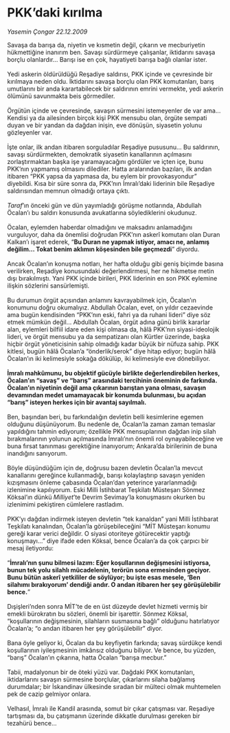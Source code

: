 # PKK’daki kırılma

*Yasemin Çongar 22.12.2009*

<div class="taraf_structure_2col_1zq">
<div class="margen_n">



 <p>Savaşa da barışa da, niyetin ve kısmetin değil, çıkarın ve mecburiyetin hükmettiğine inanırım ben. Savaşı sürdürmeye çalışanlar, iktidarını savaşa borçlu olanlardır... Barışı ise en çok, hayatiyeti barışa bağlı olanlar ister. <br/><br/>Yedi askerin öldürüldüğü Reşadiye saldırısı, PKK içinde ve çevresinde bir kırılmaya neden oldu. İktidarını savaşa borçlu olan PKK komutanları, barış umutlarını bir anda karartabilecek bir saldırının emrini vermekte, yedi askerin ölümünü savunmakta beis görmediler. <br/><br/>Örgütün içinde ve çevresinde, savaşın sürmesini istemeyenler de var ama... Kendisi ya da ailesinden birçok kişi PKK mensubu olan, örgüte sempati duyan ve bir yandan da dağdan inişin, eve dönüşün, siyasetin yolunu gözleyenler var. <br/><br/>İşte onlar, ilk andan itibaren sorguladılar Reşadiye pususunu... Bu saldırının, savaşı sürdürmekten, demokratik siyasetin kanallarının açılmasını zorlaştırmaktan başka işe yaramayacağını gördüler ve içten içe, bunu PKK’nın yapmamış olmasını dilediler. Hatta aralarından bazıları, ilk andan itibaren “PKK yapsa da yapmasa da, bu eylem bir provokasyondur” diyebildi. Kısa bir süre sonra da, PKK’nın İmralı’daki liderinin bile Reşadiye saldırısından memnun olmadığı ortaya çıktı. <i><br/><br/>Taraf</i>’ın önceki gün ve dün yayımladığı görüşme notlarında, Abdullah Öcalan’ı bu saldırı konusunda avukatlarına söylediklerini okudunuz. <br/><br/>Öcalan, eylemden haberdar olmadığını ve maksadını anlamadığını vurguluyor, daha da önemlisi doğrudan PKK’nın askerî komutanı olan Duran Kalkan’ı işaret ederek, “<b>Bu Duran ne yapmak istiyor, amacı ne, anlamış değilim... Tokat benim aklımın köşesinden bile geçmezdi</b>” diyordu. <br/><br/>Ancak Öcalan’ın konuşma notları, her hafta olduğu gibi geniş biçimde basına verilirken, Reşadiye konusundaki değerlendirmesi, her ne hikmetse metin dışı bırakılmıştı. Yani PKK içinde birileri, PKK liderinin en son PKK eylemine ilişkin sözlerini sansürlemişti. <br/><br/>Bu durumun örgüt açısından anlamını kavrayabilmek için, Öcalan’ın konumunu doğru okumalıyız. Abdullah Öcalan, evet, on yıldır cezaevinde ama bugün kendisinden “PKK’nın eski, fahri ya da ruhani lideri” diye söz etmek mümkün değil... Abdullah Öcalan, örgüt adına günü birlik kararlar alan, eylemleri bilfiil idare eden kişi olmasa da, hâlâ PKK’nın siyasi-ideolojik lideri, ve örgüt mensubu ya da sempatizanı olan Kürtler üzerinde, başka hiçbir örgüt yöneticisinin sahip olmadığı kadar büyük bir nüfuza sahip. PKK kitlesi, bugün hâlâ Öcalan’a “önderlik/serok” diye hitap ediyor; bugün hâlâ Öcalan’ın iki kelimesiyle sokağa dökülüp, iki kelimesiyle eve dönebiliyor.<b> <br/><br/>İmralı mahkûmunu, bu objektif gücüyle birlikte değerlendirebilen herkes, Öcalan’ın “savaş” ve “barış” arasındaki tercihinin öneminin de farkında. Öcalan’ın niyetinin değil ama çıkarının barıştan yana olması, savaşın devamından medet umamayacak bir konumda bulunması, bu açıdan “barış” isteyen herkes için bir avantaj sayılmalı.</b> <br/><br/>Ben, başından beri, bu farkındalığın devletin belli kesimlerine egemen olduğunu düşünüyorum. Bu nedenle de, Öcalan’la zaman zaman temaslar yapıldığını tahmin ediyorum; özellikle PKK mensuplarının dağdan inip silah bırakmalarının yolunun açılmasında İmralı’nın önemli rol oynayabileceğine ve buna fırsat tanınması gerektiğine inanıyorum; Ankara’da birilerinin de buna inandığını sanıyorum. <br/><br/>Böyle düşündüğüm için de, doğrusu bazen devletin Öcalan’la mevcut kanallarını gereğince kullanmadığı, barışı kolaylaştırıp savaşın yeniden kızışmasını önleme çabasında Öcalan’dan yeterince yararlanmadığı izlenimine kapılıyorum. Eski Milli İstihbarat Teşkilatı Müsteşarı Sönmez Köksal’ın dünkü <i>Milliyet</i>’te Devrim Sevimay’la konuşmasını okurken bu izlenimimi pekiştiren cümlelere rastladım. <br/><br/>PKK’yı dağdan indirmek isteyen devletin “tek kanaldan” yani Milli İstihbarat Teşkilatı kanalından, Öcalan’la görüşebileceğini “MİT Müsteşarı konumu gereği karar verici değildir. O siyasi otoriteye götürecektir yaptığı konuşmayı...” diye ifade eden Köksal, bence Öcalan’a da çok çarpıcı bir mesaj iletiyordu: <br/><br/>“<b>İmralı’nın şunu bilmesi lazım: Eğer koşullarının değişmesini istiyorsa, bunun tek yolu silahlı mücadelenin, terörün sona ermesinden geçiyor. Bunu bütün askerî yetkililer de söylüyor; bu işte esas mesele, ‘Ben silahımı bırakıyorum’ dendiği andır. O andan itibaren her şey görüşülebilir bence.</b>” <br/><br/>Dışişleri’nden sonra MİT’te de en üst düzeyde devlet hizmeti vermiş bir emekli bürokratın bu sözleri, önemli bir işarettir. Sönmez Köksal, “koşullarının değişmesinin, silahların susmasına bağlı” olduğunu hatırlatıyor Öcalan’a; “o andan itibaren her şey görüşülebilir” diyor. <br/><br/>Bana öyle geliyor ki, Öcalan da bu keyfiyetin farkında; savaş sürdükçe kendi koşullarının iyileşmesinin imkânsız olduğunu biliyor. Ve bence, bu yüzden, “barış” Öcalan’ın çıkarına, hatta Öcalan “barışa mecbur.” <br/><br/>Tabii, madalyonun bir de öteki yüzü var. Dağdaki PKK komutanları, iktidarlarını savaşın sürmesine borçlular, çıkarlarını silaha bağlamış durumdalar; bir İskandinav ülkesinde sıradan bir mülteci olmak muhtemelen pek de cazip gelmiyor onlara. <br/><br/>Velhasıl, İmralı ile Kandil arasında, somut bir çıkar çatışması var. Reşadiye tartışması da, bu çatışmanın üzerinde dikkatle durulması gereken bir tezahürü bence...</p>
<br/>
<br/>
<br/>



<br/>


<div id="taraf_not">
</div>

</div>


</div>
